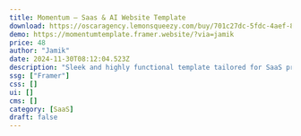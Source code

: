 ```yaml
---
title: Momentum — Saas & AI Website Template
download: https://oscaragency.lemonsqueezy.com/buy/701c27dc-5fdc-4aef-8193-4c3efb47b2bc
demo: https://momentumtemplate.framer.website/?via=jamik
price: 48
author: "Jamik"
date: 2024-11-30T08:12:04.523Z
description: "Sleek and highly functional template tailored for SaaS products, particularly those centered around AI. Elevate your product's online presence and attract more traffic effortlessly."
ssg: ["Framer"]
css: []
ui: []
cms: []
category: [SaaS]
draft: false
---
```

